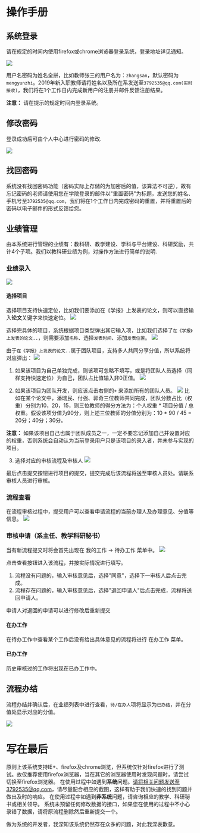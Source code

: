 # 操作手册
## 系统登录
请在规定的时间内使用firefox或chrome浏览器登录系统，登录地址详见通知。

![](.readme_images/dab640cc.png)

用户名密码为姓名全拼，比如教师张三的用户名为：`zhangsan`，默认密码为`mengyunzhi`。2019年新入职教师请将姓名以及所在系发送至`3792535@qq.com(实时接收)`，我们将在1个工作日内完成新用户的注册并邮件反馈注册结果。

**注意：** 请在提示的规定时间内登录系统。

## 修改密码
登录成功后可由个人中心进行密码的修改.

![](.readme_images/49593ddc.png)

## 找回密码
系统没有找回密码功能（密码实际上存储的为加密后的值，该算法不可逆），故有忘记密码的老师请使用您在学院登录的邮件以"重置密码"为标题，发送您的姓名、手机号至`3792535@qq.com`，我们将在1个工作日内完成密码的重置，并将重置后的密码以电子邮件的形式反馈给您。

## 业绩管理
由本系统进行管理的业绩有：教科研、教学建设、学科与平台建设、科研奖励，共计4个子项。我们以教科研业绩为例，对操作方法进行简单的说明.

### 业绩录入
![](.readme_images/4fb46b47.png)


#### 选择项目
选择项目支持快速定位，比如我们要添加在《学报》上发表的论文，则可以直接输入**论文**关键字来快速定位。
![](.readme_images/2222ff0d.png)

选择完具体的项目，系统根据项目类型弹出其它输入项，比如我们选择了`在《学报》上发表的论文..`，则需要添加`名称`、选择`发表时间`、添加`发表位置`。
![](.readme_images/7f65d840.png)

由于`在《学报》上发表的论文..`属于团队项目，支持多人共同分享分值，所以系统将对应弹出：
![](.readme_images/24353681.png)

1. 如果该项目为自己单独完成，则该项可忽略不填写，或是将团队人员选择（同样支持快速定位）为自己，团队占比值输入非0正值。
![](.readme_images/40074c62.png)

2. 如果该项目为团队开发，则应该点击右侧的` + ` 来添加所有的团队人员。
![](.readme_images/6d4a1f1f.png)
比如在某个论文中，潘瑞民、付强、郭奇三位教师共同完成，团队分数占比（权重）分别为10，20，15，则三位教师的得分方法为：个人权重 * 项目分值 / 总权重。假设该项分值为90分，则上述三位教师的分值分别为：10 * 90 / 45 = 20分；40分；30分。

**注意：** 如果该项目自己也属于团队成员之一，一定不要忘记添加自己并设置对应的权重，否则系统会自动认为当前登录用户只是该项目的录入者，并未参与实现的项目。

3. 选择对应的审核流程及审核人
![](.readme_images/319a1ae4.png)


最后点击提交按钮进行项目的提交，提交完成后该流程将送至审核人员处。请联系审核人员进行审核。

### 流程查看
在流程审核过程中，提交用户可以查看申请流程的当前办理人及办理意见、分值等信息。
![](.readme_images/0f1b84b3.png)

### 审核申请（系主任、教学科研秘书）
当有新流程提交时将会首先出现在 我的工作 -> 待办工作 菜单中。
![](.readme_images/f8bb8288.png)


点击查看按钮进入该流程，并按实际情况进行填写。
1. 流程没有问题的，输入审核意见后，选择"同意"，选择下一审核人后点击完成。
2. 流程存在问题的，输入审核意见后，选择"退回申请人"后点击完成，流程将送回申请人。

申请人对退回的申请可以进行修改后重新提交

#### 在办工作
在待办工作中查看某个工作后没有给出具体意见的流程将进行 在办工作 菜单。

#### 已办工作
历史审核过的工作将出现在已办工作中。

## 流程办结
流程办结并确认后，在业绩列表中进行查看，`待/在办人`项将显示为`已办结`，并在分值处显示对应的分值。

![](.readme_images/99f105b6.png)


# 写在最后
原则上该系统支持IE+、firefox及chrome浏览，但系统仅针对firefox进行了测试。故仅推荐使用firefox浏览器，当在其它的浏览器使用时发现问题时，请尝试切换至firefox浏览器。
在使用过程中如遇到**系统**问题。请将相关问题发送至3792535@qq.com，请尽量配合相应的截图，这样有助于我们快速的找到问题并做出及时的响应。
在使用过程中如遇到**非系统**问题，请咨询相应的教学、科研秘书或相关领导。
系统未预留任何修改数据的接口，如果您在使用的过程中不小心录错了数据，请将原流程删除然后重新提交一个。

做为系统的开发者，我深知该系统仍然存在众多的问题，对此我深表歉意。
